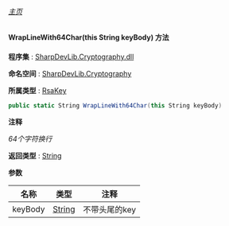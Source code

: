 ###### [主页](./Index.md "主页")

#### WrapLineWith64Char(this String keyBody) 方法

**程序集** : [SharpDevLib.Cryptography.dll](./SharpDevLib.Cryptography.assembly.md "SharpDevLib.Cryptography.dll")

**命名空间** : [SharpDevLib.Cryptography](./SharpDevLib.Cryptography.namespace.md "SharpDevLib.Cryptography")

**所属类型** : [RsaKey](./SharpDevLib.Cryptography.RsaKey.md "RsaKey")

``` csharp
public static String WrapLineWith64Char(this String keyBody)
```

**注释**

*64个字符换行*



**返回类型** : [String](https://learn.microsoft.com/en-us/dotnet/api/system.string "String")


**参数**

|名称|类型|注释|
|---|---|---|
|keyBody|[String](https://learn.microsoft.com/en-us/dotnet/api/system.string "String")|不带头尾的key|



